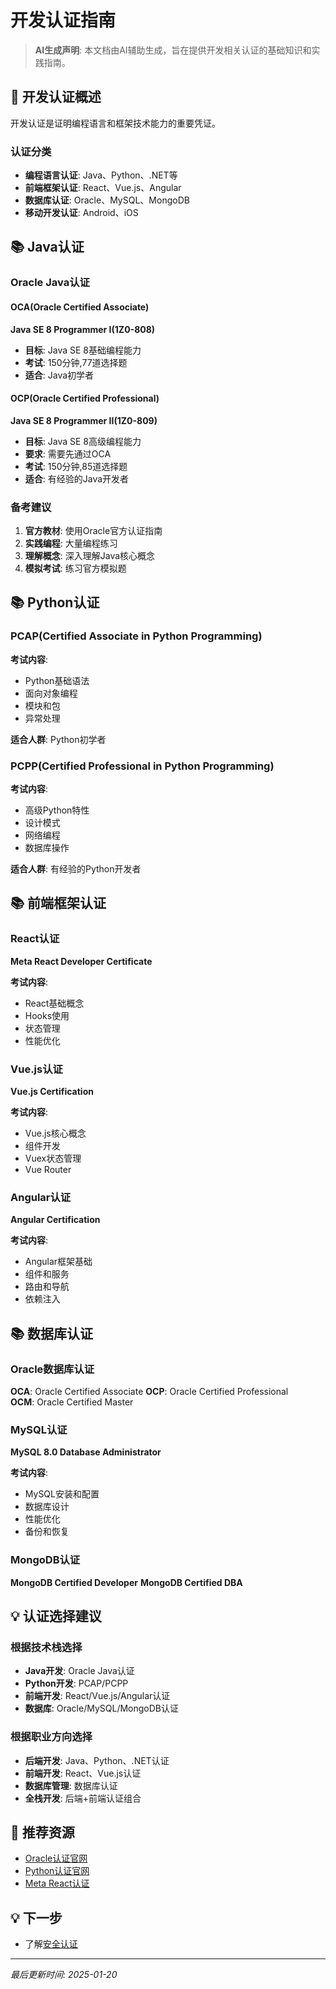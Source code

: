 # 开发认证指南

> **AI生成声明**: 本文档由AI辅助生成，旨在提供开发相关认证的基础知识和实践指南。

## 🎯 开发认证概述

开发认证是证明编程语言和框架技术能力的重要凭证。

### 认证分类

- **编程语言认证**: Java、Python、.NET等
- **前端框架认证**: React、Vue.js、Angular
- **数据库认证**: Oracle、MySQL、MongoDB
- **移动开发认证**: Android、iOS

## 📚 Java认证

### Oracle Java认证

#### OCA(Oracle Certified Associate)

**Java SE 8 Programmer I(1Z0-808)**
- **目标**: Java SE 8基础编程能力
- **考试**: 150分钟,77道选择题
- **适合**: Java初学者

#### OCP(Oracle Certified Professional)

**Java SE 8 Programmer II(1Z0-809)**
- **目标**: Java SE 8高级编程能力
- **要求**: 需要先通过OCA
- **考试**: 150分钟,85道选择题
- **适合**: 有经验的Java开发者

### 备考建议

1. **官方教材**: 使用Oracle官方认证指南
2. **实践编程**: 大量编程练习
3. **理解概念**: 深入理解Java核心概念
4. **模拟考试**: 练习官方模拟题

## 📚 Python认证

### PCAP(Certified Associate in Python Programming)

**考试内容**:
- Python基础语法
- 面向对象编程
- 模块和包
- 异常处理

**适合人群**: Python初学者

### PCPP(Certified Professional in Python Programming)

**考试内容**:
- 高级Python特性
- 设计模式
- 网络编程
- 数据库操作

**适合人群**: 有经验的Python开发者

## 📚 前端框架认证

### React认证

**Meta React Developer Certificate**

**考试内容**:
- React基础概念
- Hooks使用
- 状态管理
- 性能优化

### Vue.js认证

**Vue.js Certification**

**考试内容**:
- Vue.js核心概念
- 组件开发
- Vuex状态管理
- Vue Router

### Angular认证

**Angular Certification**

**考试内容**:
- Angular框架基础
- 组件和服务
- 路由和导航
- 依赖注入

## 📚 数据库认证

### Oracle数据库认证

**OCA**: Oracle Certified Associate
**OCP**: Oracle Certified Professional  
**OCM**: Oracle Certified Master

### MySQL认证

**MySQL 8.0 Database Administrator**

**考试内容**:
- MySQL安装和配置
- 数据库设计
- 性能优化
- 备份和恢复

### MongoDB认证

**MongoDB Certified Developer**
**MongoDB Certified DBA**

## 💡 认证选择建议

### 根据技术栈选择

- **Java开发**: Oracle Java认证
- **Python开发**: PCAP/PCPP
- **前端开发**: React/Vue.js/Angular认证
- **数据库**: Oracle/MySQL/MongoDB认证

### 根据职业方向选择

- **后端开发**: Java、Python、.NET认证
- **前端开发**: React、Vue.js认证
- **数据库管理**: 数据库认证
- **全栈开发**: 后端+前端认证组合

## 📖 推荐资源

- [Oracle认证官网](https://education.oracle.com/)
- [Python认证官网](https://pythoninstitute.org/certification/)
- [Meta React认证](https://www.coursera.org/professional-certificates/meta-react-developer)

## 💡 下一步

- 了解[安全认证](./security-certifications.md)

---

*最后更新时间: 2025-01-20*

